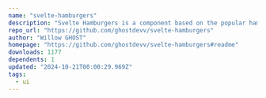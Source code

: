 ```yaml
---
name: "svelte-hamburgers"
description: "Svelte Hamburgers is a component based on the popular hamburgers.css"
repo_url: "https://github.com/ghostdevv/svelte-hamburgers"
author: "Willow GHOST"
homepage: "https://github.com/ghostdevv/svelte-hamburgers#readme"
downloads: 1177
dependents: 1
updated: "2024-10-21T00:00:29.969Z"
tags: 
  - ui
---
```

